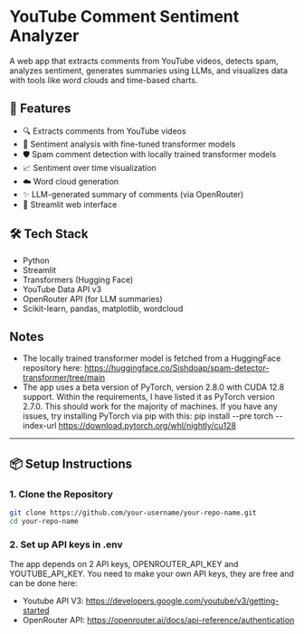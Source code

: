 # YouTube Comment Sentiment Analyzer

A web app that extracts comments from YouTube videos, detects spam, analyzes sentiment, generates summaries using LLMs, and visualizes data with tools like word clouds and time-based charts.

## 🚀 Features

- 🔍 Extracts comments from YouTube videos
- 🧠 Sentiment analysis with fine-tuned transformer models
- 🛡️ Spam comment detection with locally trained transformer models
- 📈 Sentiment over time visualization
- ☁️ Word cloud generation
- ✨ LLM-generated summary of comments (via OpenRouter)
- 🎨 Streamlit web interface

## 🛠️ Tech Stack

- Python
- Streamlit
- Transformers (Hugging Face)
- YouTube Data API v3
- OpenRouter API (for LLM summaries)
- Scikit-learn, pandas, matplotlib, wordcloud

## Notes

- The locally trained transformer model is fetched from a HuggingFace repository here: https://huggingface.co/Sishdoap/spam-detector-transformer/tree/main
- The app uses a beta version of PyTorch, version 2.8.0 with CUDA 12.8 support. Within the requirements, I have listed it as PyTorch version 2.7.0. This should work for the majority of machines. If you have any issues, try installing PyTorch via pip with this: pip install --pre torch --index-url https://download.pytorch.org/whl/nightly/cu128

---

## 📦 Setup Instructions

### 1. Clone the Repository

```bash
git clone https://github.com/your-username/your-repo-name.git
cd your-repo-name
```

### 2. Set up API keys in .env

The app depends on 2 API keys, OPENROUTER_API_KEY and YOUTUBE_API_KEY. You need to make your own API keys, they are free and can be done here:
- Youtube API V3: https://developers.google.com/youtube/v3/getting-started
- OpenRouter API: https://openrouter.ai/docs/api-reference/authentication
